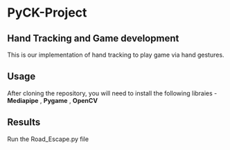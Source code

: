 # PyCK-Project
## Hand Tracking and Game development 
This is our implementation of hand tracking to play game via hand gestures.
## Usage
After cloning the repository, you will need to install the following libraies - **Mediapipe** , **Pygame** , **OpenCV**
## Results
Run the Road_Escape.py file
